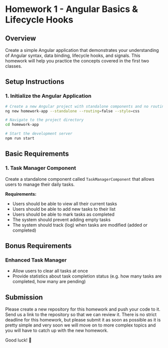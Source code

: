 # Homework 1 - Angular Basics & Lifecycle Hooks

## Overview

Create a simple Angular application that demonstrates your understanding of Angular syntax, data binding, lifecycle hooks, and signals. This homework will help you practice the concepts covered in the first two classes.

## Setup Instructions

### 1. Initialize the Angular Application

```bash
# Create a new Angular project with standalone components and no routing (this is a shortcut)
ng new homework-app --standalone --routing=false --style=css

# Navigate to the project directory
cd homework-app

# Start the development server
npm run start
```

## Basic Requirements

### 1. Task Manager Component

Create a standalone component called `TaskManagerComponent` that allows users to manage their daily tasks.

**Requirements:**

- Users should be able to view all their current tasks
- Users should be able to add new tasks to their list
- Users should be able to mark tasks as completed
- The system should prevent adding empty tasks
- The system should track (log) when tasks are modified (added or completed)

## Bonus Requirements

### Enhanced Task Manager

- Allow users to clear all tasks at once
- Provide statistics about task completion status (e.g. how many tasks are completed, how many are pending)

## Submission

Please create a new repository for this homework and push your code to it. Send us a link to the repository so that we can review it. There is no strict deadline for this homework, but please submit it as soon as possible as it is pretty simple and very soon we will move on to more complex topics and you will have to catch up with the new homework.

Good luck! 🚀